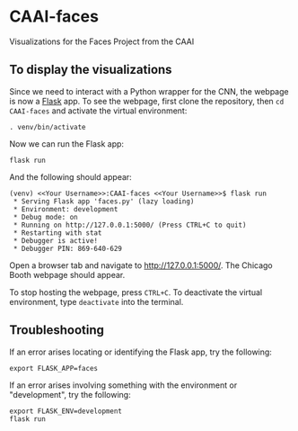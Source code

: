 # CAAI-faces
Visualizations for the Faces Project from the CAAI

## To display the visualizations
Since we need to interact with a Python wrapper for the CNN, the webpage is now a [Flask](https://flask.palletsprojects.com/en/2.0.x/) app. To see the webpage, first clone the repository, then `cd CAAI-faces` and activate the virtual environment:
```
. venv/bin/activate
```
Now we can run the Flask app:
```
flask run
```
And the following should appear:
```
(venv) <<Your Username>>:CAAI-faces <<Your Username>>$ flask run
 * Serving Flask app 'faces.py' (lazy loading)
 * Environment: development
 * Debug mode: on
 * Running on http://127.0.0.1:5000/ (Press CTRL+C to quit)
 * Restarting with stat
 * Debugger is active!
 * Debugger PIN: 869-640-629
```
Open a browser tab and navigate to http://127.0.0.1:5000/. The Chicago Booth webpage should appear.

To stop hosting the webpage, press `CTRL+C`. To deactivate the virtual environment, type `deactivate` into the terminal.

## Troubleshooting
If an error arises locating or identifying the Flask app, try the following:
```
export FLASK_APP=faces
```

If an error arises involving something with the environment or "development", try the following:
```
export FLASK_ENV=development
flask run
```

